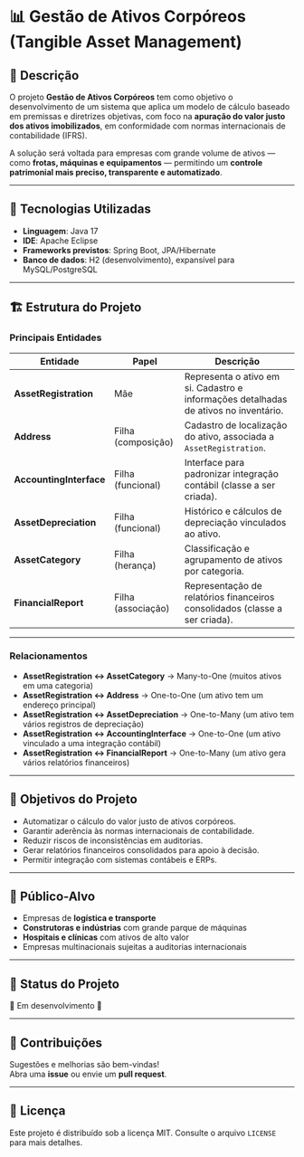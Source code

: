# 📊 Gestão de Ativos Corpóreos (Tangible Asset Management)

## 📌 Descrição
O projeto **Gestão de Ativos Corpóreos** tem como objetivo o desenvolvimento de um sistema que aplica um modelo de cálculo baseado em premissas e diretrizes objetivas, com foco na **apuração do valor justo dos ativos imobilizados**, em conformidade com normas internacionais de contabilidade (IFRS).

A solução será voltada para empresas com grande volume de ativos — como **frotas, máquinas e equipamentos** — permitindo um **controle patrimonial mais preciso, transparente e automatizado**.

---

## 🚀 Tecnologias Utilizadas
- **Linguagem**: Java 17  
- **IDE**: Apache Eclipse  
- **Frameworks previstos**: Spring Boot, JPA/Hibernate  
- **Banco de dados**: H2 (desenvolvimento), expansível para MySQL/PostgreSQL  

---

## 🏗️ Estrutura do Projeto

### Principais Entidades
| Entidade            | Papel     | Descrição |
|---------------------|----------|-----------|
| **AssetRegistration** | Mãe       | Representa o ativo em si. Cadastro e informações detalhadas de ativos no inventário. |
| **Address**          | Filha (composição) | Cadastro de localização do ativo, associada a `AssetRegistration`. |
| **AccountingInterface** | Filha (funcional) | Interface para padronizar integração contábil (classe a ser criada). |
| **AssetDepreciation** | Filha (funcional) | Histórico e cálculos de depreciação vinculados ao ativo. |
| **AssetCategory**     | Filha (herança)   | Classificação e agrupamento de ativos por categoria. |
| **FinancialReport**   | Filha (associação) | Representação de relatórios financeiros consolidados (classe a ser criada). |

---

### Relacionamentos
- **AssetRegistration ↔ AssetCategory** → Many-to-One (muitos ativos em uma categoria)  
- **AssetRegistration ↔ Address** → One-to-One (um ativo tem um endereço principal)  
- **AssetRegistration ↔ AssetDepreciation** → One-to-Many (um ativo tem vários registros de depreciação)  
- **AssetRegistration ↔ AccountingInterface** → One-to-One (um ativo vinculado a uma integração contábil)  
- **AssetRegistration ↔ FinancialReport** → One-to-Many (um ativo gera vários relatórios financeiros)  

---

## 🎯 Objetivos do Projeto
- Automatizar o cálculo do valor justo de ativos corpóreos.  
- Garantir aderência às normas internacionais de contabilidade.  
- Reduzir riscos de inconsistências em auditorias.  
- Gerar relatórios financeiros consolidados para apoio à decisão.  
- Permitir integração com sistemas contábeis e ERPs.  

---

## 👥 Público-Alvo
- Empresas de **logística e transporte**  
- **Construtoras e indústrias** com grande parque de máquinas  
- **Hospitais e clínicas** com ativos de alto valor  
- Empresas multinacionais sujeitas a auditorias internacionais  

---

## 📌 Status do Projeto
🚧 Em desenvolvimento 🚧  

---

## 📢 Contribuições
Sugestões e melhorias são bem-vindas!  
Abra uma **issue** ou envie um **pull request**.  

---

## 📄 Licença
Este projeto é distribuído sob a licença MIT. Consulte o arquivo `LICENSE` para mais detalhes.
